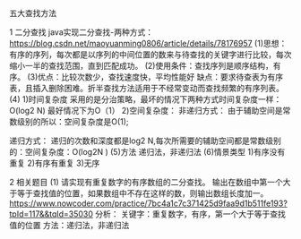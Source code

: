 五大查找方法


1 二分查找
java实现二分查找-两种方式：https://blog.csdn.net/maoyuanming0806/article/details/78176957
(1)思想：有序的序列，每次都是以序列的中间位置的数来与待查找的关键字进行比较，每次缩小一半的查找范围，直到匹配成功。
(2)使用条件：查找序列是顺序结构，有序。
(3)优点：比较次数少，查找速度快，平均性能好
缺点：要求待查表为有序表，且插入删除困难。折半查找方法适用于不经常变动而查找频繁的有序列表。
(4)
1)时间复杂度
采用的是分治策略，最坏的情况下两种方式时间复杂度一样：O(log2 N)
最好情况下为O（1）
2)空间复杂度：
非递归方式：
  由于辅助空间是常数级别的所以：空间复杂度是O(1);

 递归方式：
   递归的次数和深度都是log2 N,每次所需要的辅助空间都是常数级别的：空间复杂度：O(log2N )
(5)方法
递归法，非递归法
(6)情景类型
1)有序没有重复
2)有序有重复
3)无序

2 相关题目
(1) 请实现有重复数字的有序数组的二分查找。
    输出在数组中第一个大于等于查找值的位置，如果数组中不存在这样的数，则输出数组长度加一。
    https://www.nowcoder.com/practice/7bc4a1c7c371425d9faa9d1b511fe193?tpId=117&&tqId=35030
 分析：
 关键字：重复数字，有序，第一个大于等于查找值的位置
 方法：递归法，非递归法
